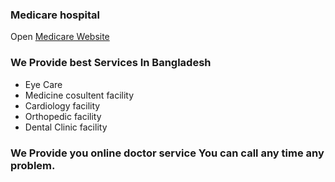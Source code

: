 ### Medicare hospital
Open [Medicare Website](https://sabuj-pgdit-assaignment-10.netlify.app/) 


### We Provide best Services In Bangladesh

- Eye Care
- Medicine cosultent facility
- Cardiology facility
- Orthopedic facility
- Dental Clinic facility

### We Provide you online doctor service You can call any time any problem.
